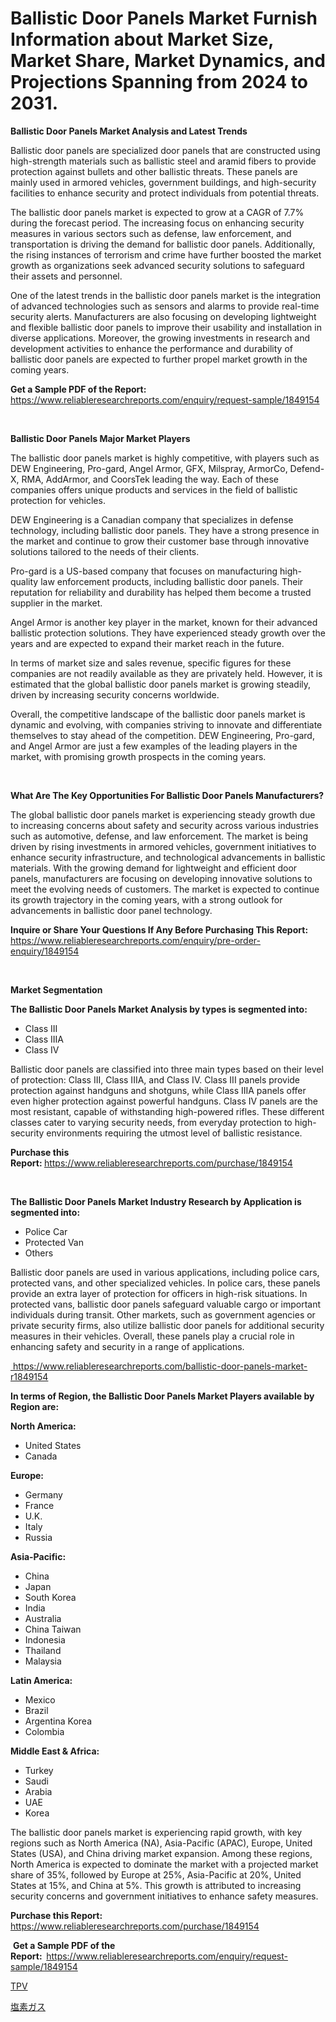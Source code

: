 <p><h1>Ballistic Door Panels Market Furnish Information about Market Size, Market Share, Market Dynamics, and Projections Spanning from 2024 to 2031.</h1></p><p><strong>Ballistic Door Panels Market Analysis and Latest Trends</strong></p>
<p><p>Ballistic door panels are specialized door panels that are constructed using high-strength materials such as ballistic steel and aramid fibers to provide protection against bullets and other ballistic threats. These panels are mainly used in armored vehicles, government buildings, and high-security facilities to enhance security and protect individuals from potential threats.</p><p>The ballistic door panels market is expected to grow at a CAGR of 7.7% during the forecast period. The increasing focus on enhancing security measures in various sectors such as defense, law enforcement, and transportation is driving the demand for ballistic door panels. Additionally, the rising instances of terrorism and crime have further boosted the market growth as organizations seek advanced security solutions to safeguard their assets and personnel.</p><p>One of the latest trends in the ballistic door panels market is the integration of advanced technologies such as sensors and alarms to provide real-time security alerts. Manufacturers are also focusing on developing lightweight and flexible ballistic door panels to improve their usability and installation in diverse applications. Moreover, the growing investments in research and development activities to enhance the performance and durability of ballistic door panels are expected to further propel market growth in the coming years.</p></p>
<p><strong>Get a Sample PDF of the Report:&nbsp;</strong> <a href="https://www.reliableresearchreports.com/enquiry/request-sample/1849154">https://www.reliableresearchreports.com/enquiry/request-sample/1849154</a></p>
<p>&nbsp;</p>
<p><strong>Ballistic Door Panels Major Market Players</strong></p>
<p><p>The ballistic door panels market is highly competitive, with players such as DEW Engineering, Pro-gard, Angel Armor, GFX, Milspray, ArmorCo, Defend-X, RMA, AddArmor, and CoorsTek leading the way. Each of these companies offers unique products and services in the field of ballistic protection for vehicles.</p><p>DEW Engineering is a Canadian company that specializes in defense technology, including ballistic door panels. They have a strong presence in the market and continue to grow their customer base through innovative solutions tailored to the needs of their clients.</p><p>Pro-gard is a US-based company that focuses on manufacturing high-quality law enforcement products, including ballistic door panels. Their reputation for reliability and durability has helped them become a trusted supplier in the market.</p><p>Angel Armor is another key player in the market, known for their advanced ballistic protection solutions. They have experienced steady growth over the years and are expected to expand their market reach in the future.</p><p>In terms of market size and sales revenue, specific figures for these companies are not readily available as they are privately held. However, it is estimated that the global ballistic door panels market is growing steadily, driven by increasing security concerns worldwide.</p><p>Overall, the competitive landscape of the ballistic door panels market is dynamic and evolving, with companies striving to innovate and differentiate themselves to stay ahead of the competition. DEW Engineering, Pro-gard, and Angel Armor are just a few examples of the leading players in the market, with promising growth prospects in the coming years.</p></p>
<p>&nbsp;</p>
<p><strong>What Are The Key Opportunities For Ballistic Door Panels Manufacturers?</strong></p>
<p><p>The global ballistic door panels market is experiencing steady growth due to increasing concerns about safety and security across various industries such as automotive, defense, and law enforcement. The market is being driven by rising investments in armored vehicles, government initiatives to enhance security infrastructure, and technological advancements in ballistic materials. With the growing demand for lightweight and efficient door panels, manufacturers are focusing on developing innovative solutions to meet the evolving needs of customers. The market is expected to continue its growth trajectory in the coming years, with a strong outlook for advancements in ballistic door panel technology.</p></p>
<p><strong>Inquire or Share Your Questions If Any Before Purchasing This Report:</strong> <a href="https://www.reliableresearchreports.com/enquiry/pre-order-enquiry/1849154">https://www.reliableresearchreports.com/enquiry/pre-order-enquiry/1849154</a></p>
<p>&nbsp;</p>
<p><strong>Market Segmentation</strong></p>
<p><strong>The Ballistic Door Panels Market Analysis by types is segmented into:</strong></p>
<p><ul><li>Class III</li><li>Class IIIA</li><li>Class IV</li></ul></p>
<p><p>Ballistic door panels are classified into three main types based on their level of protection: Class III, Class IIIA, and Class IV. Class III panels provide protection against handguns and shotguns, while Class IIIA panels offer even higher protection against powerful handguns. Class IV panels are the most resistant, capable of withstanding high-powered rifles. These different classes cater to varying security needs, from everyday protection to high-security environments requiring the utmost level of ballistic resistance.</p></p>
<p><strong>Purchase this Report:&nbsp;</strong><a href="https://www.reliableresearchreports.com/purchase/1849154">https://www.reliableresearchreports.com/purchase/1849154</a></p>
<p>&nbsp;</p>
<p><strong>The Ballistic Door Panels Market Industry Research by Application is segmented into:</strong></p>
<p><ul><li>Police Car</li><li>Protected Van</li><li>Others</li></ul></p>
<p><p>Ballistic door panels are used in various applications, including police cars, protected vans, and other specialized vehicles. In police cars, these panels provide an extra layer of protection for officers in high-risk situations. In protected vans, ballistic door panels safeguard valuable cargo or important individuals during transit. Other markets, such as government agencies or private security firms, also utilize ballistic door panels for additional security measures in their vehicles. Overall, these panels play a crucial role in enhancing safety and security in a range of applications.</p></p>
<p><a href="https://www.reliableresearchreports.com/ballistic-door-panels-market-r1849154">&nbsp;https://www.reliableresearchreports.com/ballistic-door-panels-market-r1849154</a></p>
<p><strong>In terms of Region, the Ballistic Door Panels Market Players available by Region are:</strong></p>
<p>
    <p> <strong> North America: </strong>
        <ul>
            <li>United States</li>
            <li>Canada</li>
        </ul>
        </p> 
    <p> <strong> Europe: </strong>
        <ul>
            <li>Germany</li>
            <li>France</li>
            <li>U.K.</li>
            <li>Italy</li>
            <li>Russia</li>
        </ul>
        </p> 
    <p> <strong> Asia-Pacific: </strong>
        <ul>
            <li>China</li>
            <li>Japan</li>
            <li>South Korea</li>
            <li>India</li>
            <li>Australia</li>
            <li>China Taiwan</li>
            <li>Indonesia</li>
            <li>Thailand</li>
            <li>Malaysia</li>
        </ul>
        </p> 
    <p> <strong> Latin America: </strong>
        <ul>
            <li>Mexico</li>
            <li>Brazil</li>
            <li>Argentina Korea</li>
            <li>Colombia</li>
        </ul>
        </p> 
    <p> <strong> Middle East & Africa: </strong>
        <ul>
            <li>Turkey</li>
            <li>Saudi</li>
            <li>Arabia</li>
            <li>UAE</li>
            <li>Korea</li>
        </ul>
    </p>
    </p>
<p><p>The ballistic door panels market is experiencing rapid growth, with key regions such as North America (NA), Asia-Pacific (APAC), Europe, United States (USA), and China driving market expansion. Among these regions, North America is expected to dominate the market with a projected market share of 35%, followed by Europe at 25%, Asia-Pacific at 20%, United States at 15%, and China at 5%. This growth is attributed to increasing security concerns and government initiatives to enhance safety measures.</p></p>
<p><strong>Purchase this Report: </strong><a href="https://www.reliableresearchreports.com/purchase/1849154">https://www.reliableresearchreports.com/purchase/1849154</a></p>
<p>&nbsp;<strong>Get a Sample PDF of the Report:&nbsp;&nbsp;</strong><a href="https://www.reliableresearchreports.com/enquiry/request-sample/1849154">https://www.reliableresearchreports.com/enquiry/request-sample/1849154</a></p>
<p><strong></strong></p>
<p><p><a href="https://github.com/alyle7648/Market-Research-Report-List-1/blob/main/259102636724.md">TPV</a></p><p><a href="https://github.com/SantosDicki04/Market-Research-Report-List-1/blob/main/472382536723.md">塩素ガス</a></p></p>